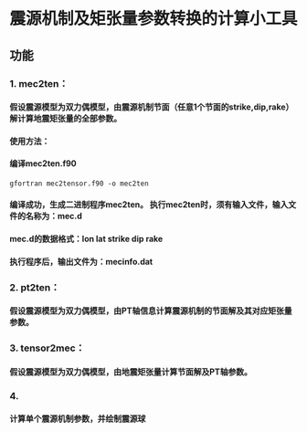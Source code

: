 # 震源机制及矩张量参数转换的计算小工具
## 功能
### 1. mec2ten： 
#### 假设震源模型为双力偶模型，由震源机制节面（任意1个节面的strike,dip,rake）解计算地震矩张量的全部参数。
#### 使用方法：
#### 编译mec2ten.f90
```
gfortran mec2tensor.f90 -o mec2ten
```
#### 编译成功，生成二进制程序mec2ten。 执行mec2ten时，须有输入文件，输入文件的名称为：mec.d
#### mec.d的数据格式：lon lat strike dip rake
#### 执行程序后，输出文件为：mecinfo.dat  

### 2. pt2ten：  
#### 假设震源模型为双力偶模型，由PT轴信息计算震源机制的节面解及其对应矩张量参数。
### 3. tensor2mec：  
#### 假设震源模型为双力偶模型，由地震矩张量计算节面解及PT轴参数。 
### 4. 
#### 计算单个震源机制参数，并绘制震源球
